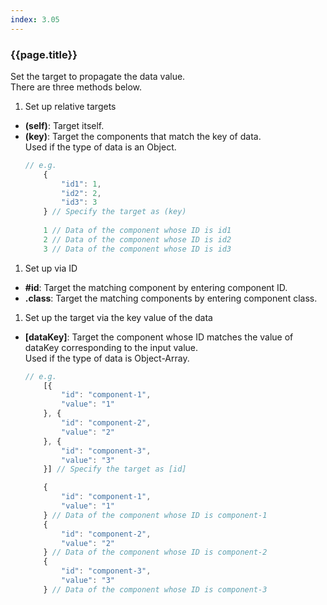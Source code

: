 ```yaml
---
index: 3.05
---
```

### {{page.title}}
Set the target to propagate the data value.  
There are three methods below.

1. Set up relative targets  
  - **(self)**: Target itself.
  - **(key)**: Target the components that match the key of data.  
    Used if the type of data is an Object.  
    ```javascript
    // e.g. 
        {
            "id1": 1,
            "id2": 2,
            "id3": 3
        } // Specify the target as (key)
        
        1 // Data of the component whose ID is id1
        2 // Data of the component whose ID is id2
        3 // Data of the component whose ID is id3
    ```

1. Set up via ID  
  - **#id**: Target the matching component by entering component ID.
  - **.class**: Target the matching components by entering component class.

1. Set up the target via the key value of the data  
  - **[dataKey]**: Target the component whose ID matches the value of dataKey corresponding to the input value.  
    Used if the type of data is Object-Array.
    ```javascript
    // e.g. 
        [{
            "id": "component-1",
            "value": "1"
        }, {
            "id": "component-2",
            "value": "2"
        }, {
            "id": "component-3",
            "value": "3"
        }] // Specify the target as [id]

        {
            "id": "component-1",
            "value": "1"
        } // Data of the component whose ID is component-1
        {
            "id": "component-2",
            "value": "2"
        } // Data of the component whose ID is component-2
        {
            "id": "component-3",
            "value": "3"
        } // Data of the component whose ID is component-3
    ```